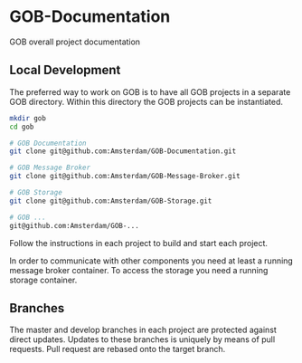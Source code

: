 # GOB-Documentation

GOB overall project documentation

## Local Development

The preferred way to work on GOB is to have all GOB projects in a separate GOB directory.
Within this directory the GOB projects can be instantiated.

```bash
mkdir gob
cd gob

# GOB Documentation
git clone git@github.com:Amsterdam/GOB-Documentation.git

# GOB Message Broker
git clone git@github.com:Amsterdam/GOB-Message-Broker.git

# GOB Storage
git clone git@github.com:Amsterdam/GOB-Storage.git

# GOB ...
git@github.com:Amsterdam/GOB-...

```

Follow the instructions in each project to build and start each project.

In order to communicate with other components you need at least a running message broker container.
To access the storage you need a running storage container.

## Branches

The master and develop branches in each project are protected against direct updates.
Updates to these branches is uniquely by means of pull requests.
Pull request are rebased onto the target branch.
